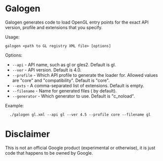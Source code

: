 Galogen
=======

Galogen generates code to load OpenGL entry points  for the exact API version, 
profile and extensions that you specify.

Usage:

  `galogen <path to GL registry XML file> [options]`

Options:

*  `--api` - API name, such as gl or gles2. Default is gl.
*  `--ver` - API version. Default is 4.0.
*  `--profile` - Which API profile to generate the loader for. Allowed values are "core" and "compatibility". Default is "core".
*  `--exts` - A comma-separated list of extensions. Default is empty. 
*  `--filename` - Name for generated files (<api>_<ver>_<profile> by default). 
*  `--generator` - Which generator to use. Default is "c_noload". 

Example:

`  ./galogen gl.xml --api gl --ver 4.5 --profile core --filename gl`

Disclaimer
==========

This is not an official Google product (experimental or otherwise), it is just
code that happens to be owned by Google.

